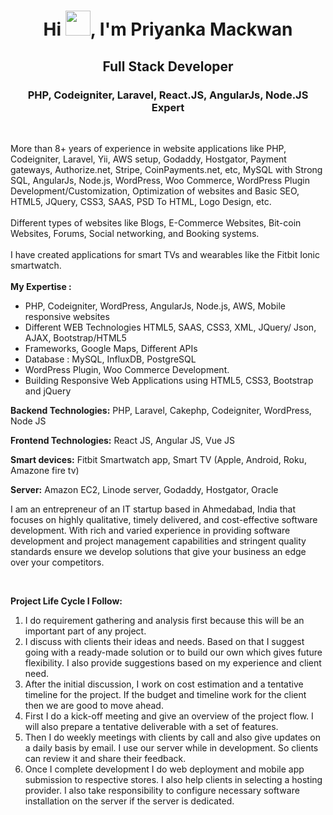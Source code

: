 <h1 align="center">Hi <img src="https://raw.githubusercontent.com/iampavangandhi/iampavangandhi/master/gifs/Hi.gif" alt="" height="40px" />, I'm Priyanka Mackwan</h1>
<h2 align="center">Full Stack Developer</h2>
<h3 align="center">PHP, Codeigniter, Laravel, React.JS, AngularJs, Node.JS Expert</h3>
<p>&nbsp;</p>
<p>More than 8+ years of experience in website applications like PHP, Codeigniter, Laravel, Yii, AWS setup, Godaddy, Hostgator, Payment gateways, Authorize.net, Stripe, CoinPayments.net, etc, MySQL with Strong SQL, AngularJs, Node.js, WordPress, Woo Commerce, WordPress Plugin Development/Customization, Optimization of websites and Basic SEO, HTML5, JQuery, CSS3, SAAS, PSD To HTML, Logo Design, etc. <br /> <br /> Different types of websites like Blogs, E-Commerce Websites, Bit-coin Websites, Forums, Social networking, and Booking systems. <br /> <br /> I have created applications for smart TVs and wearables like the Fitbit Ionic smartwatch. <br /> <br /> <strong>My Expertise :</strong></p>
<ul>
<li>PHP, Codeigniter, WordPress, AngularJs, Node.js, AWS, Mobile responsive websites</li>
<li>Different WEB Technologies HTML5, SAAS, CSS3, XML, JQuery/ Json, AJAX, Bootstrap/HTML5</li>
<li>Frameworks, Google Maps, Different APIs</li>
<li>Database : MySQL, InfluxDB, PostgreSQL</li>
<li>WordPress Plugin, Woo Commerce Development.</li>
<li>Building Responsive Web Applications using HTML5, CSS3, Bootstrap and jQuery</li>
</ul>
<p><strong>Backend Technologies:</strong> PHP, Laravel, Cakephp, Codeigniter, WordPress, Node JS</p>
<p><strong>Frontend Technologies:</strong> React JS, Angular JS, Vue JS</p>
<p><strong>Smart devices:</strong> Fitbit Smartwatch app, Smart TV (Apple, Android, Roku, Amazone fire tv)</p>
<p><strong>Server:</strong> Amazon EC2, Linode server, Godaddy, Hostgator, Oracle</p>
<p>I am an entrepreneur of an IT startup based in Ahmedabad, India that focuses on highly qualitative, timely delivered, and cost-effective software development. With rich and varied experience in providing software development and project management capabilities and stringent quality standards ensure we develop solutions that give your business an edge over your competitors.</p>
<p>&nbsp;</p>
<p><strong>Project Life Cycle I Follow: </strong></p>
<ol>
<li>I do requirement gathering and analysis first because this will be an important part of any project.</li>
<li>I discuss with clients their ideas and needs. Based on that I suggest going with a ready-made solution or to build our own which gives future flexibility. I also provide suggestions based on my experience and client need.</li>
<li>After the initial discussion, I work on cost estimation and a tentative timeline for the project. If the budget and timeline work for the client then we are good to move ahead.</li>
<li>First I do a kick-off meeting and give an overview of the project flow. I will also prepare a tentative deliverable with a set of features.</li>
<li>Then I do weekly meetings with clients by call and also give updates on a daily basis by email. I use our server while in development. So clients can review it and share their feedback.</li>
<li>Once I complete development I do web deployment and mobile app submission to respective stores. I also help clients in selecting a hosting provider. I also take responsibility to configure necessary software installation on the server if the server is dedicated.</li>
</ol>
